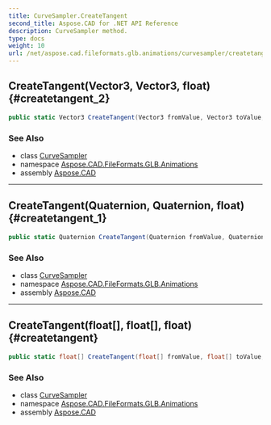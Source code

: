 ```yaml
---
title: CurveSampler.CreateTangent
second_title: Aspose.CAD for .NET API Reference
description: CurveSampler method. 
type: docs
weight: 10
url: /net/aspose.cad.fileformats.glb.animations/curvesampler/createtangent/
---
```

## CreateTangent(Vector3, Vector3, float) {#createtangent_2}

```csharp
public static Vector3 CreateTangent(Vector3 fromValue, Vector3 toValue, float scale = 1)
```

### See Also

* class [CurveSampler](../)
* namespace [Aspose.CAD.FileFormats.GLB.Animations](../../../aspose.cad.fileformats.glb.animations/)
* assembly [Aspose.CAD](../../../)

---

## CreateTangent(Quaternion, Quaternion, float) {#createtangent_1}

```csharp
public static Quaternion CreateTangent(Quaternion fromValue, Quaternion toValue, float scale = 1)
```

### See Also

* class [CurveSampler](../)
* namespace [Aspose.CAD.FileFormats.GLB.Animations](../../../aspose.cad.fileformats.glb.animations/)
* assembly [Aspose.CAD](../../../)

---

## CreateTangent(float[], float[], float) {#createtangent}

```csharp
public static float[] CreateTangent(float[] fromValue, float[] toValue, float scale = 1)
```

### See Also

* class [CurveSampler](../)
* namespace [Aspose.CAD.FileFormats.GLB.Animations](../../../aspose.cad.fileformats.glb.animations/)
* assembly [Aspose.CAD](../../../)


